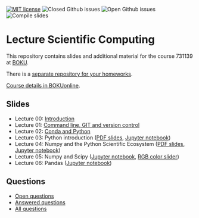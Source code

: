[![MIT license](https://badgen.net/github/license/inwe-boku/lecture-scientific-computing)](https://choosealicense.com/licenses/mit/)
![Closed Github issues](https://badgen.net/github/closed-issues/inwe-boku/lecture-scientific-computing)
![Open Github issues](https://badgen.net/github/open-issues/inwe-boku/lecture-scientific-computing)
![Compile slides](https://github.com/inwe-boku/lecture-scientific-computing/workflows/Compile%20slides/badge.svg)

# Lecture Scientific Computing

This repository contains slides and additional material for the course 731139 at [BOKU](boku.ac.at/).

There is a [separate repository for your homeworks](https://github.com/inwe-boku/homework-scientific-computing).

[Course details in BOKUonline](https://online.boku.ac.at/BOKUonline/wbLv.wbShowLVDetail?pStpSpNr=290035).


## Slides
- Lecture 00: [Introduction](lecture00-introduction/slides.pdf)
- Lecture 01: [Command line, GIT and version control](lecture00-git-version-control/slides.pdf)
- Lecture 02: [Conda and Python](lecture02-conda-python/slides.pdf)
- Lecture 03: Python introduction ([PDF slides](lecture03-python-introduction/slides.pdf), [Jupyter notebook](lecture03-python-introduction/lecture03.ipynb))
- Lecture 04: Numpy and the Python Scientific Ecosystem ([PDF slides](lecture04-python-scientific-ecosystem/slides.pdf), [Jupyter notebook](lecture04-python-scientific-ecosystem/lecture04.ipynb))
- Lecture 05: Numpy and Scipy ([Jupyter notebook](lecture05-numpy-scipy/lecture05.ipynb), [RGB color slider](https://golobro.github.io/rgbcolorslider/))
- Lecture 06: Pandas ([Jupyter notebook](lecture06-pandas/lecture06.ipynb))
## Questions
- [Open questions](https://github.com/inwe-boku/lecture-scientific-computing/issues)
- [Answered questions](https://github.com/inwe-boku/lecture-scientific-computing/issues?q=is%3Aissue+is%3Aclosed)
- [All questions](https://github.com/inwe-boku/lecture-scientific-computing/issues?q=is%3Aissue)
